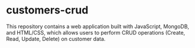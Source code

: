# customers-crud
This repository contains a web application built with JavaScript, MongoDB, and HTML/CSS, which allows users to perform CRUD operations (Create, Read, Update, Delete) on customer data.
